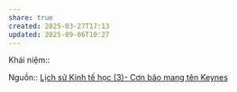```yaml
---
share: true
created: 2025-03-27T17:13
updated: 2025-09-06T10:27
---
```

Khái niệm:: 

Nguồn:: [Lịch sử Kinh tế học (3)- Cơn bão mang tên Keynes](https://vhlinh.substack.com/p/lich-su-kinh-te-hoc-3-con-bao-mang)